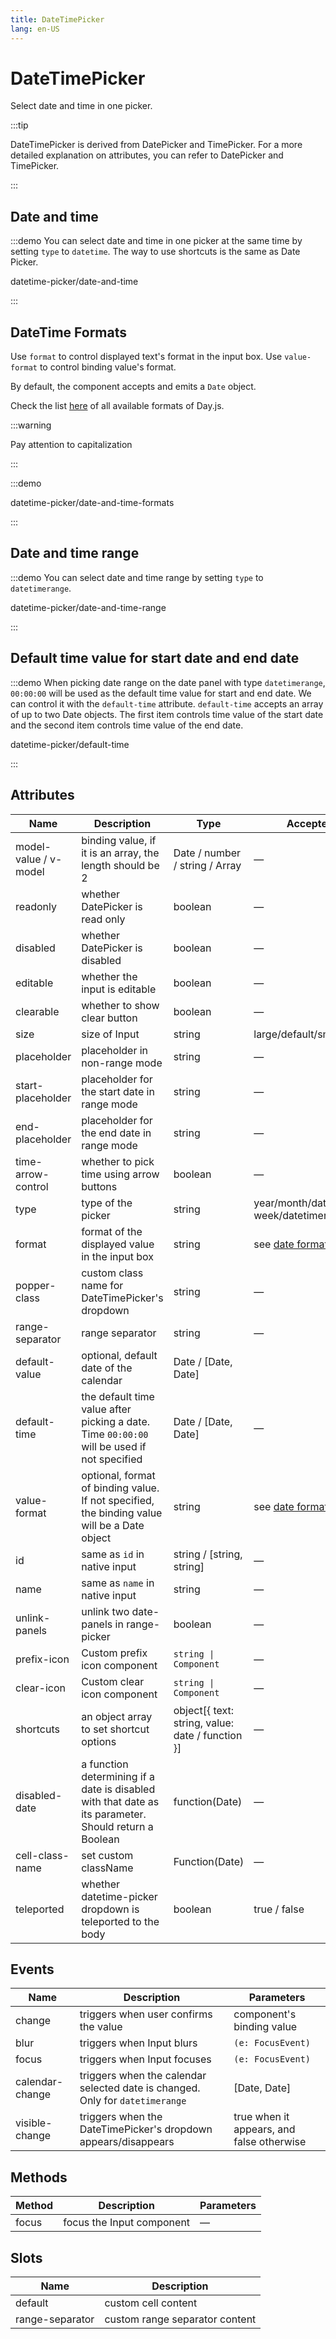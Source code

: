 ```yaml
---
title: DateTimePicker
lang: en-US
---
```


# DateTimePicker

Select date and time in one picker.

:::tip

DateTimePicker is derived from DatePicker and TimePicker. For a more detailed explanation on attributes, you can refer to DatePicker and TimePicker.

:::

## Date and time

:::demo You can select date and time in one picker at the same time by setting `type` to `datetime`. The way to use shortcuts is the same as Date Picker.

datetime-picker/date-and-time

:::

## DateTime Formats

Use `format` to control displayed text's format in the input box. Use `value-format` to control binding value's format.

By default, the component accepts and emits a `Date` object.

Check the list [here](https://day.js.org/docs/en/display/format#list-of-all-available-formats) of all available formats of Day.js.

:::warning

Pay attention to capitalization

:::

:::demo

datetime-picker/date-and-time-formats

:::

## Date and time range

:::demo You can select date and time range by setting `type` to `datetimerange`.

datetime-picker/date-and-time-range

:::

## Default time value for start date and end date

:::demo When picking date range on the date panel with type `datetimerange`, `00:00:00` will be used as the default time value for start and end date. We can control it with the `default-time` attribute. `default-time` accepts an array of up to two Date objects. The first item controls time value of the start date and the second item controls time value of the end date.

datetime-picker/default-time

:::

## Attributes

| Name                  | Description                                                                                           | Type                                             | Accepted Values                                               | Default             |
| --------------------- | ----------------------------------------------------------------------------------------------------- | ------------------------------------------------ | ------------------------------------------------------------- | ------------------- |
| model-value / v-model | binding value, if it is an array, the length should be 2                                              | Date / number / string / Array                   | —                                                             | —                   |
| readonly              | whether DatePicker is read only                                                                       | boolean                                          | —                                                             | false               |
| disabled              | whether DatePicker is disabled                                                                        | boolean                                          | —                                                             | false               |
| editable              | whether the input is editable                                                                         | boolean                                          | —                                                             | true                |
| clearable             | whether to show clear button                                                                          | boolean                                          | —                                                             | true                |
| size                  | size of Input                                                                                         | string                                           | large/default/small                                           | default             |
| placeholder           | placeholder in non-range mode                                                                         | string                                           | —                                                             | —                   |
| start-placeholder     | placeholder for the start date in range mode                                                          | string                                           | —                                                             | —                   |
| end-placeholder       | placeholder for the end date in range mode                                                            | string                                           | —                                                             | —                   |
| time-arrow-control    | whether to pick time using arrow buttons                                                              | boolean                                          | —                                                             | false               |
| type                  | type of the picker                                                                                    | string                                           | year/month/date/datetime/ week/datetimerange/daterange        | date                |
| format                | format of the displayed value in the input box                                                        | string                                           | see [date formats](/en-US/component/date-picker#date-formats) | YYYY-MM-DD HH:mm:ss |
| popper-class          | custom class name for DateTimePicker's dropdown                                                       | string                                           | —                                                             | —                   |
| range-separator       | range separator                                                                                       | string                                           | —                                                             | '-'                 |
| default-value         | optional, default date of the calendar                                                                | Date / [Date, Date]                              |                                                               | —                   |
| default-time          | the default time value after picking a date. Time `00:00:00` will be used if not specified            | Date / [Date, Date]                              | —                                                             | —                   |
| value-format          | optional, format of binding value. If not specified, the binding value will be a Date object          | string                                           | see [date formats](https://day.js.org/docs/en/display/format) | —                   |
| id                    | same as `id` in native input                                                                          | string / [string, string]                        | —                                                             | —                   |
| name                  | same as `name` in native input                                                                        | string                                           | —                                                             | —                   |
| unlink-panels         | unlink two date-panels in range-picker                                                               | boolean                                          | —                                                             | false               |
| prefix-icon           | Custom prefix icon component                                                                          | `string \| Component`                            | —                                                             | Date                |
| clear-icon            | Custom clear icon component                                                                           | `string \| Component`                            | —                                                             | CircleClose         |
| shortcuts             | an object array to set shortcut options                                                               | object[{ text: string, value: date / function }] | —                                                             | —                   |
| disabled-date         | a function determining if a date is disabled with that date as its parameter. Should return a Boolean | function(Date)                                   | —                                                             | —                   |
| cell-class-name       | set custom className                                                                                  | Function(Date)                                   | —                                                             | —                   |
| teleported            | whether datetime-picker dropdown is teleported to the body                                            | boolean                                          | true / false                                                  | true                |

## Events

| Name            | Description                                                                   | Parameters                                |
| --------------- | ----------------------------------------------------------------------------- | ----------------------------------------- |
| change          | triggers when user confirms the value                                         | component's binding value                 |
| blur            | triggers when Input blurs                                                     | `(e: FocusEvent)`                         |
| focus           | triggers when Input focuses                                                   | `(e: FocusEvent)`                         |
| calendar-change | triggers when the calendar selected date is changed. Only for `datetimerange` | [Date, Date]                              |
| visible-change  | triggers when the DateTimePicker's dropdown appears/disappears                | true when it appears, and false otherwise |

## Methods

| Method | Description               | Parameters |
| ------ | ------------------------- | ---------- |
| focus  | focus the Input component | —          |

## Slots

| Name            | Description                    |
| --------------- | ------------------------------ |
| default         | custom cell content            |
| range-separator | custom range separator content |
